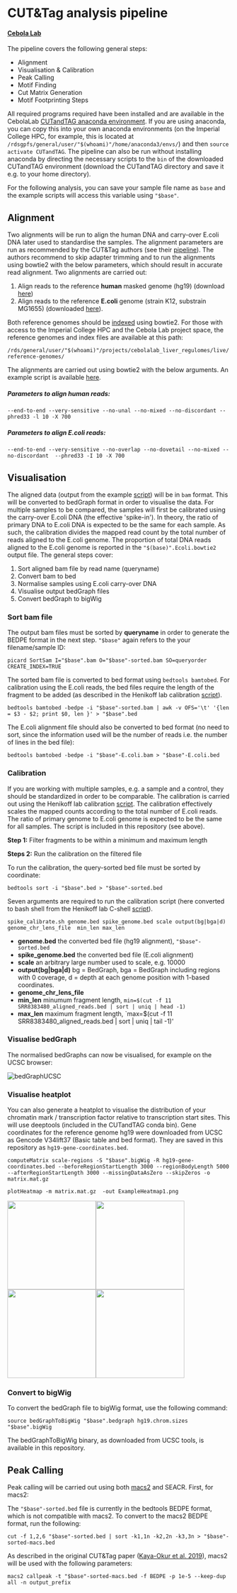 # CUT&Tag analysis pipeline
#### [Cebola Lab](https://www.imperial.ac.uk/metabolism-digestion-reproduction/research/systems-medicine/genetics--genomics/regulatory-genomics-and-metabolic-disease/)

The pipeline covers the following general steps:

- Alignment 
- Visualisation & Calibration 
- Peak Calling
- Motif Finding
- Cut Matrix Generation
- Motif Footprinting Steps

All required programs required have been installed and are available in the CebolaLab [CUTandTAG anaconda environment](https://github.com/CebolaLab/CUTandTAG/tree/master/anaconda-env). If you are using anaconda, you can copy this into your own anaconda environments (on the Imperial College HPC, for example, this is located at `/rdsgpfs/general/user/"$(whoami)"/home/anaconda3/envs/`) and then `source activate CUTandTAG`. The pipeline can also be run without installing anaconda by directing the necessary scripts to the `bin` of the downloaded CUTandTAG environment (download the CUTandTAG directory and save it e.g. to your home directory).

For the following analysis, you can save your sample file name as `base` and the example scripts will access this variable using `"$base"`. 

## Alignment

Two alignments will be run to align the human DNA and carry-over E.coli DNA later used to standardise the samples. The alignment parameters are run as recommended by the CUT&Tag authors (see their [pipeline](https://www.protocols.io/view/cut-amp-tag-home-bd26i8he?step=50)). The authors recommend to skip adapter trimming and to run the alignments using bowtie2 with the below parameters, which should result in accurate read alignment. Two alignments are carried out:

1. Align reads to the reference **human** masked genome (hg19) (download [here](http://hgdownload.cse.ucsc.edu/goldenpath/hg19/bigZips/))
2. Align reads to the reference **E.coli** genome (strain K12, substrain MG1655) (downloaded [here](https://www.ncbi.nlm.nih.gov/nuccore/U00096.3?report=fasta)).

Both reference genomes should be [indexed](http://bowtie-bio.sourceforge.net/bowtie2/manual.shtml#indexing-a-reference-genome) using bowtie2. For those with access to the Imperial College HPC and the Cebola Lab project space, the reference genomes and index files are available at this path:

`/rds/general/user/"$(whoami)"/projects/cebolalab_liver_regulomes/live/reference-genomes/` 

The alignments are carried out using bowtie2 with the below arguments. An example script is available [here](https://github.com/CebolaLab/CUTandTAG/blob/master/alignment.sh).

##### Parameters to align human reads:

`--end-to-end --very-sensitive --no-unal --no-mixed --no-discordant --phred33 -l 10 -X 700`

##### Parameters to align E.coli reads:

`--end-to-end --very-sensitive --no-overlap --no-dovetail --no-mixed --no-discordant  --phred33 -I 10 -X 700`

## Visualisation

The aligned data (output from the example [script](https://github.com/CebolaLab/CUTandTAG/blob/master/alignment.sh)) will be in `bam` format. This will be converted to bedGraph format in order to visualise the data. For multiple samples to be compared, the samples will first be calibrated using the carry-over E.coli DNA (the effective 'spike-in'). In theory, the ratio of primary DNA to E.coli DNA is expected to be the same for each sample. As such, the calibration divides the mapped read count by the total number of reads aligned to the E.coli genome. The proportion of total DNA reads aligned to the E.coli genome is reported in the `"$(base)".Ecoli.bowtie2` output file. The general steps cover:

1. Sort aligned bam file by read name (queryname)
2. Convert bam to bed
3. Normalise samples using E.coli carry-over DNA
4. Visualise output bedGraph files
5. Convert bedGraph to bigWig

### Sort bam file

The output bam files must be sorted by **queryname** in order to generate the BEDPE format in the next step. `"$base"` again refers to the your filename/sample ID: 

`picard SortSam I="$base".bam O="$base"-sorted.bam SO=queryorder CREATE_INDEX=TRUE`

The sorted bam file is converted to bed format using `bedtools bamtobed`. For calibration using the E.coli reads, the bed files require the length of the fragment to be added (as described in the Henikoff lab calibration [script](https://github.com/Henikoff/Cut-and-Run/blob/master/spike_in_calibration.csh)).

`bedtools bamtobed -bedpe -i "$base"-sorted.bam | awk -v OFS='\t' '{len = $3 - $2; print $0, len }' > "$base".bed`

The E.coli alignment file should also be converted to bed format (no need to sort, since the information used will be the number of reads i.e. the number of lines in the bed file):

`bedtools bamtobed -bedpe -i "$base"-E.coli.bam > "$base"-E.coli.bed`

### Calibration

If you are working with multiple samples, e.g. a sample and a control, they should be standardized in order to be comparable. The calibration is carried out using the Henikoff lab calibration [script](https://github.com/Henikoff/Cut-and-Run/blob/master/spike_in_calibration.csh). The calibration effectively scales the mapped counts according to the total number of E.coli reads. The ratio of primary genome to E.coli genome is expected to be the same for all samples. The script is included in this repository (see above).

**Step 1:** Filter fragments to be within a minimum and maximum length

**Steps 2:** Run the calibration on the filtered file

To run the calibration, the query-sorted bed file must be sorted by coordinate:

`bedtools sort -i "$base".bed > "$base"-sorted.bed`

Seven arguments are required to run the calibration script (here converted to bash shell from the Henikoff lab C-shell [script](https://github.com/Henikoff/Cut-and-Run/blob/master/spike_in_calibration.csh)).

`spike_calibrate.sh genome.bed spike_genome.bed scale output(bg|bga|d) genome_chr_lens_file  min_len max_len`

- **genome.bed** the converted bed file (hg19 alignment), `"$base"-sorted.bed`
- **spike_genome.bed** the converted bed file (E.coli alignment)
- **scale** an arbitrary large number used to scale, e.g. 10000
- **output(bg|bga|d)** bg = BedGraph, bga = BedGraph including regions with 0 coverage, d = depth at each genome position with 1-based coordinates.
- **genome_chr_lens_file**
- **min_len** minumum fragment length, `min=$(cut -f 11 SRR8383480_aligned_reads.bed | sort | uniq | head -1)`
- **max_len** maximum fragment length, `max=$(cut -f 11 SRR8383480_aligned_reads.bed | sort | uniq | tail -1)'

### Visualise bedGraph

The normalised bedGraphs can now be visualised, for example on the UCSC browser:

![bedGraphUCSC](UCSC-bedgraph.PNG?raw=TRUE)

### Visualise heatplot

You can also generate a heatplot to visualise the distribution of your chromatin mark / transcription factor relative to transcription start sites. This will use deeptools (included in the CUTandTAG conda bin). Gene coordinates for the reference genome hg19 were downloaded from UCSC as Gencode V34lift37 (Basic table and bed format). They are saved in this repository as `hg19-gene-coordinates.bed`.

`computeMatrix scale-regions -S "$base".bigWig -R hg19-gene-coordinates.bed --beforeRegionStartLength 3000 --regionBodyLength 5000 --afterRegionStartLength 3000 --missingDataAsZero --skipZeros -o matrix.mat.gz`

`plotHeatmap -m matrix.mat.gz  -out ExampleHeatmap1.png ` 

<img src="https://github.com/CebolaLab/CUTandTAG/blob/master/ExampleHeatmap1.png" width="200"><img src="https://github.com/CebolaLab/CUTandTAG/blob/master/ExampleHeatmap2.png" width="200"><img src="https://github.com/CebolaLab/CUTandTAG/blob/master/ExampleHeatmap3.png" width="200"><img src="https://github.com/CebolaLab/CUTandTAG/blob/master/ExampleHeatmap4.png" width="200">

### Convert to bigWig

To convert the bedGraph file to bigWig format, use the following command:

`source bedGraphToBigWig "$base".bedgraph hg19.chrom.sizes "$base".bigWig`

The bedGraphToBigWig binary, as downloaded from UCSC tools, is available in this repository.

## Peak Calling

Peak calling will be carried out using both [macs2](https://github.com/macs3-project/MACS) and SEACR. First, for macs2:

The `"$base"-sorted.bed` file is currently in the bedtools BEDPE format, which is not compatible with macs2. To convert to the macs2 BEDPE format, run the following:

`cut -f 1,2,6 "$base"-sorted.bed | sort -k1,1n -k2,2n -k3,3n > "$base"-sorted-macs.bed` 
 
As described in the original CUT&Tag paper ([Kaya-Okur et al. 2019](https://www.nature.com/articles/s41467-019-09982-5#data-availability)), macs2 will be used with the following parameters:

`macs2 callpeak -t "$base"-sorted-macs.bed -f BEDPE -p 1e-5 --keep-dup all -n output_prefix` 



